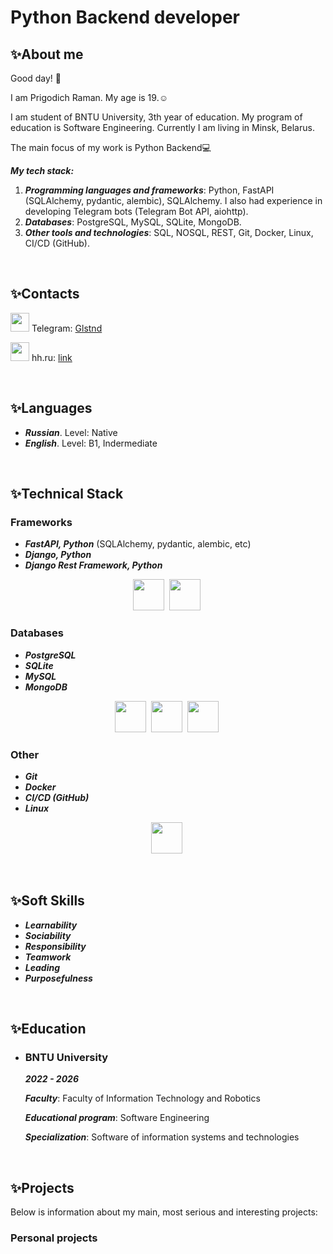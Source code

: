 # Python Backend developer

## :sparkles:About me
Good day! :wave:

I am Prigodich Raman. My age is 19.☺️

I am student of BNTU University, 3th year of education. My program of education is Software Engineering.
Currently I am living in Minsk, Belarus.

The main focus of my work is Python Backend💻
<br>


___My tech stack:___ 
  1. ***Programming languages and frameworks***: Python, FastAPI (SQLAlchemy, pydantic, alembic), SQLAlchemy. I also had experience in developing Telegram bots (Telegram Bot API, aiohttp).
  2. ***Databases***: PostgreSQL, MySQL, SQLite, MongoDB.
  3. ***Other tools and technologies***: SQL, NOSQL, REST, Git, Docker, Linux, CI/CD (GitHub).

    
<br>

## :sparkles:Contacts
<img width=30 height=30 src="https://www.svgrepo.com/show/452115/telegram.svg" />&nbsp;Telegram: [Glstnd](https://t.me/G_l_s_t_n_d)

<img width=30 height=30 src="http://digiseller.ru/preview/147467/p1_3469225_17ed4439.jpg" />&nbsp;hh.ru: [link](https://grodno.rabota.by/applicant/resumes/view?resume=af301ebaff0d1c50f40039ed1f78314b443366)

<br>

## :sparkles:Languages
- ___Russian___. Level: Native
- ___English___. Level: B1, Indermediate

<br>
  
## :sparkles:Technical Stack

### Frameworks
- ___FastAPI, Python___ (SQLAlchemy, pydantic, alembic, etc)
- ___Django, Python___
- ___Django Rest Framework, Python___
  
<p align='center' >
<img width=50 height=50 src="https://cdn.jsdelivr.net/gh/devicons/devicon/icons/django/django-plain.svg" />&nbsp;
<img width=50 height=50 src="https://cdn.jsdelivr.net/gh/devicons/devicon/icons/flask/flask-original.svg" />&nbsp;
</p>

### Databases
- ___PostgreSQL___
- ___SQLite___
- ___MySQL___
- ___MongoDB___
  
<p align='center' >
<img width=50 height=50 src="https://cdn.jsdelivr.net/gh/devicons/devicon/icons/mysql/mysql-original.svg" />&nbsp;
<img width=50 height=50 src="https://cdn.jsdelivr.net/gh/devicons/devicon/icons/postgresql/postgresql-plain.svg"  />&nbsp;
<img width=50 height=50 src="https://cdn.jsdelivr.net/gh/devicons/devicon/icons/sqlite/sqlite-original-wordmark.svg" />&nbsp;
</p>


### Other
- ___Git___
- ___Docker___
- ___CI/CD (GitHub)___
- ___Linux___
  
<p align='center' >
<img width=50 height=50 src="https://cdn.jsdelivr.net/gh/devicons/devicon/icons/git/git-original.svg" />&nbsp;
</p>

<br>

## :sparkles:Soft Skills
  - ___Learnability___
  - ___Sociability___
  - ___Responsibility___
  - ___Teamwork___
  - ___Leading___
  - ___Purposefulness___

<br>

## :sparkles:Education

- ### **BNTU University**

    ___2022 - 2026___

    ___Faculty___: Faculty of Information Technology and Robotics

    ___Educational program___: Software Engineering

    ___Specialization___: Software of information systems and technologies

<br>

## :sparkles:Projects

Below is information about my main, most serious and interesting projects:

### Personal projects

[//]: # (- Otiva: An app for publishing advertisements)

[//]: # ()
[//]: # (  https://github.com/ITSamantha/otiva)
